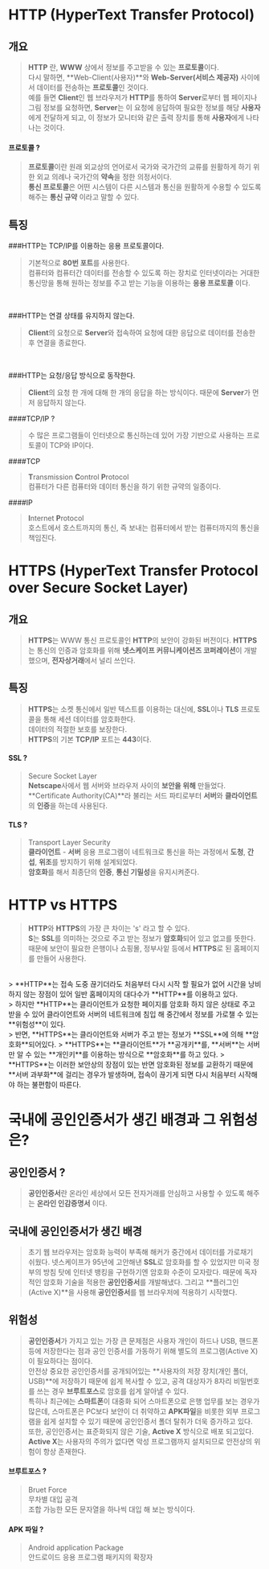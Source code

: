 
# HTTP (HyperText Transfer Protocol)

## 개요
> **HTTP**  란, **WWW** 상에서 정보를 주고받을 수 있는 **프로토콜**이다.  
> 다시 말하면, **Web-Client(사용자)**와 **Web-Server(서비스 제공자)** 사이에서 데이터를 전송하는 **프로토콜**인 것이다.  
> 예를 들면 **Client**인 웹 브라우저가 **HTTP**를 통하여 **Server**로부터 웹 페이지나 그림 정보를 요청하면, **Server**는 이 요청에 응답하여 필요한 정보를 해당 **사용자**에게 전달하게 되고, 이 정보가 모니터와 같은 출력 장치를 통해 **사용자**에게 나타나는 것이다.  

#### 프로토콜 ?
> **프로토콜**이란 원래 외교상의 언어로서 국가와 국가간의 교류를 원활하게 하기 위한 외교 의례나 국가간의 **약속**을 정한 의정서이다.  
> **통신 프로토콜**은 어떤 시스템이 다른 시스템과 통신을 원활하게 수용할 수 있도록 해주는 **통신 규약** 이라고 말할 수 있다. 

## 특징
###HTTP는 TCP/IP를 이용하는 응용 프로토콜이다.  
> 기본적으로 **80번 포트**를 사용한다.  
> 컴퓨터와 컴퓨터간 데이터를 전송할 수 있도록 하는 장치로 인터넷이라는 거대한 통신망을 통해 원하는 정보를 주고 받는 기능을 이용하는 **응용 프로토콜** 이다.
<br>

###HTTP는 연결 상태를 유지하지 않는다.  
> **Client**의 요청으로 **Server**와 접속하여 요청에 대한 응답으로 데이터를 전송한 후 연결을 종료한다.
<br>

###HTTP는 요청/응답 방식으로 동작한다.
> **Client**의 요청 한 개에 대해 한 개의 응답을 하는 방식이다. 때문에 **Server**가 먼저 응답하지 않는다.

####TCP/IP ?
> 수 많은 프로그램들이 인터넷으로 통신하는데 있어 가장 기반으로 사용하는 프로토콜이 TCP와 IP이다.  

####TCP
> **T**ransmission **C**ontrol **P**rotocol  
> 컴퓨터가 다른 컴퓨터와 데이터 통신을 하기 위한 규약의 일종이다.  

####IP
> **I**nternet **P**rotocol  
> 호스트에서 호스트까지의 통신, 즉 보내는 컴퓨터에서 받는 컴퓨터까지의 통신을 책임진다.  


# HTTPS (HyperText Transfer Protocol over Secure Socket Layer)

## 개요 
> **HTTPS**는 WWW 통신 프로토콜인 **HTTP**의 보안이 강화된 버전이다. **HTTPS**는 통신의 인증과 암호화를 위해 **넷스케이프 커뮤니케이션즈 코퍼레이션**이 개발했으며, **전자상거래**에서 널리 쓰인다.  

## 특징
> **HTTPS**는 소켓 통신에서 일반 텍스트를 이용하는 대신에, **SSL**이나 **TLS** 프로토콜을 통해 세션 데이터를 암호화한다.  
> 데이터의 적절한 보호를 보장한다.  
> **HTTPS**의 기본 **TCP/IP** 포트는 **443**이다.  

#### SSL ?
> Secure Socket Layer  
> **Netscape**사에서 웹 서버와 브라우저 사이의 **보안을 위해** 만들었다.  
> **Certificate Authority(CA)**라 불리는 서드 파티로부터 **서버**와 **클라이언트**의 **인증**을 하는데 사용된다.  

#### TLS ?
> Transport Layer Security  
> **클라이언트** - **서버** 응용 프로그램이 네트워크로 통신을 하는 과정에서 **도청**, **간섭**, **위조**를 방지하기 위해 설계되었다.  
> **암호화**를 해서 최종단의 **인증**, **통신 기밀성**을 유지시켜준다.  

# HTTP vs HTTPS


> **HTTP**와 **HTTPS**의 가장 큰 차이는 's' 라고 할 수 있다.  
> **S**는 **SSL**를 의미하는 것으로 주고 받는 정보가 **암호화**되어 있고 없고를 뜻한다. 때문에 보안이 필요한 은행이나 쇼핑몰, 정부사잍 등에서 **HTTPS**로 된 홈페이지를 만들어 사용한다.

<br>
> **HTTP**는 접속 도중 끊기더라도 처음부터 다시 시작 할 필요가 없어 시간을 낭비하지 않는 장점이 있어 일반 홈페이지의 대다수가 **HTTP**를 이용하고 있다.

<br>
> 하지만 **HTTP**는 클라이언트가 요청한 페이지를 암호화 하지 않은 상태로 주고 받을 수 있어 클라이언트와 서버의 네트워크에 침입 해 중간에서 정보를 가로챌 수 있는 **위험성**이 있다.

<br>
> 반면, **HTTPS**는 클라이언트와 서버가 주고 받는 정보가 **SSL**에 의해 **암호화**되어있다.   
> **HTTPS**는 **클라이언트**가 **공개키**를, **서버**는 서버만 알 수 있는 **개인키**를 이용하는 방식으로 **암호화**를 하고 있다.  
> **HTTPS**는 이러한 보안상의 장점이 있는 반면 암호화된 정보를 교환하기 때문에 **서버 과부화**에 걸리는 경우가 발생하며, 접속이 끊기게 되면 다시 처음부터 시작해야 하는 불편함이 따른다.

# 국내에 공인인증서가 생긴 배경과 그 위험성은?

## 공인인증서 ?
> **공인인증서**란 온라인 세상에서 모든 전자거래를 안심하고 사용할 수 있도록 해주는 **온라인 인감증명서** 이다. 

## 국내에 공인인증서가 생긴 배경
> 초기 웹 브라우저는 암호화 능력이 부족해 해커가 중간에서 데이터를 가로채기 쉬웠다. 넷스케이프가 95년에 고안해낸 **SSL**로 암호화를 할 수 있었지만 미국 정부의 방침 탓에 인터넷 뱅킹을 구현하기엔 암호화 수준이 모자랐다. 때문에 독자적인 암호화 기술을 적용한 **공인인증서**를 개발해냈다. 그리고 **플러그인(Active X)**을 사용해 **공인인증서**를 웹 브라우저에 적용하기 시작했다.

## 위험성
> **공인인증서**가 가지고 있는 가장 큰 문제점은 사용자 개인이 하드나 USB, 핸드폰 등에 저장한다는 점과 공인 인증서를 가동하기 위해 별도의 프로그램(Active X)이 필요하다는 점이다.  
> 안전상 중요한 공인인증서를 공개되어있는 **사용자의 저장 장치(개인 폴더, USB)**에 저장하기 때문에 쉽게 복사할 수 있고, 공격 대상자가 8자리 비밀번호를 쓰는 경우 **브루트포스**로 암호를 쉽게 알아낼 수 있다.   
> 특히나 최근에는 **스마트폰**이 대중화 되어 스마트폰으로 은행 업무를 보는 경우가 많은데, 스마트폰은 PC보다 보안이 더 취약하고 **APK파일**을 비롯한 외부 프로그램을 쉽게 설치할 수 있기 때문에 공인인증서 폴더 탈취가 더욱 증가하고 있다.  
> 또한, 공인인증서는 표준화되지 않은 기술, **Active X** 방식으로 배포 되고있다. **Active X**는 사용자의 주의가 없다면 악성 프로그램까지 설치되므로 안전상의 위험이 항상 존재한다.  

#### 브루트포스 ?
> Bruet Force  
> 무차별 대입 공격  
> 조합 가능한 모든 문자열을 하나씩 대입 해 보는 방식이다.  

#### APK 파일 ?
> Android application Package  
> 안드로이드 응용 프로그램 패키지의 확장자




